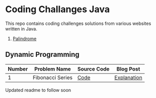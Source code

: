 # Coding Challanges Java

This repo contains coding challenges solutions from various websites written in Java.

1. [Palindrome](https://github.com/aceinthedeck/CodingChallangesJava/blob/master/src/com/aceinthedeck/Palindrome.java)

## Dynamic Programming

|Number|Problem Name| Source Code | Blog Post|
| ----| ------------|-------------|----------|
|1 | Fibonacci Series  | [Code](https://github.com/aceinthedeck/CodingChallangesJava/blob/master/src/com/aceinthedeck/dynamicprogramming/FibonacciSeries.java) | [Explanation](https://aceinthedeck.com/2019/08/29/dynamic-programming-fibonacci-series/) |


Updated readme to follow soon

